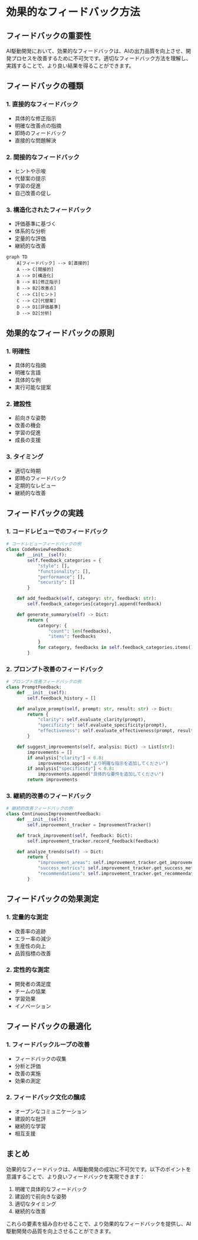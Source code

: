 # 効果的なフィードバック方法

## フィードバックの重要性

AI駆動開発において、効果的なフィードバックは、AIの出力品質を向上させ、開発プロセスを改善するために不可欠です。適切なフィードバック方法を理解し、実践することで、より良い結果を得ることができます。

## フィードバックの種類

### 1. 直接的なフィードバック

- 具体的な修正指示
- 明確な改善点の指摘
- 即時のフィードバック
- 直接的な問題解決

### 2. 間接的なフィードバック

- ヒントや示唆
- 代替案の提示
- 学習の促進
- 自己改善の促し

### 3. 構造化されたフィードバック

- 評価基準に基づく
- 体系的な分析
- 定量的な評価
- 継続的な改善

```mermaid
graph TD
    A[フィードバック] --> B[直接的]
    A --> C[間接的]
    A --> D[構造化]
    B --> B1[修正指示]
    B --> B2[改善点]
    C --> C1[ヒント]
    C --> C2[代替案]
    D --> D1[評価基準]
    D --> D2[分析]
```

## 効果的なフィードバックの原則

### 1. 明確性

- 具体的な指摘
- 明確な言語
- 具体的な例
- 実行可能な提案

### 2. 建設性

- 前向きな姿勢
- 改善の機会
- 学習の促進
- 成長の支援

### 3. タイミング

- 適切な時期
- 即時のフィードバック
- 定期的なレビュー
- 継続的な改善

## フィードバックの実践

### 1. コードレビューでのフィードバック

```python
# コードレビューフィードバックの例
class CodeReviewFeedback:
    def __init__(self):
        self.feedback_categories = {
            "style": [],
            "functionality": [],
            "performance": [],
            "security": []
        }

    def add_feedback(self, category: str, feedback: str):
        self.feedback_categories[category].append(feedback)

    def generate_summary(self) -> Dict:
        return {
            category: {
                "count": len(feedbacks),
                "items": feedbacks
            }
            for category, feedbacks in self.feedback_categories.items()
        }
```

### 2. プロンプト改善のフィードバック

```python
# プロンプト改善フィードバックの例
class PromptFeedback:
    def __init__(self):
        self.feedback_history = []

    def analyze_prompt(self, prompt: str, result: str) -> Dict:
        return {
            "clarity": self.evaluate_clarity(prompt),
            "specificity": self.evaluate_specificity(prompt),
            "effectiveness": self.evaluate_effectiveness(prompt, result)
        }

    def suggest_improvements(self, analysis: Dict) -> List[str]:
        improvements = []
        if analysis["clarity"] < 0.8:
            improvements.append("より明確な指示を追加してください")
        if analysis["specificity"] < 0.8:
            improvements.append("具体的な要件を追加してください")
        return improvements
```

### 3. 継続的改善のフィードバック

```python
# 継続的改善フィードバックの例
class ContinuousImprovementFeedback:
    def __init__(self):
        self.improvement_tracker = ImprovementTracker()

    def track_improvement(self, feedback: Dict):
        self.improvement_tracker.record_feedback(feedback)

    def analyze_trends(self) -> Dict:
        return {
            "improvement_areas": self.improvement_tracker.get_improvement_areas(),
            "success_metrics": self.improvement_tracker.get_success_metrics(),
            "recommendations": self.improvement_tracker.get_recommendations()
        }
```

## フィードバックの効果測定

### 1. 定量的な測定

- 改善率の追跡
- エラー率の減少
- 生産性の向上
- 品質指標の改善

### 2. 定性的な測定

- 開発者の満足度
- チームの協業
- 学習効果
- イノベーション

## フィードバックの最適化

### 1. フィードバックループの改善

- フィードバックの収集
- 分析と評価
- 改善の実施
- 効果の測定

### 2. フィードバック文化の醸成

- オープンなコミュニケーション
- 建設的な批評
- 継続的な学習
- 相互支援

## まとめ

効果的なフィードバックは、AI駆動開発の成功に不可欠です。以下のポイントを意識することで、より良いフィードバックを実現できます：

1. 明確で具体的なフィードバック
2. 建設的で前向きな姿勢
3. 適切なタイミング
4. 継続的な改善

これらの要素を組み合わせることで、より効果的なフィードバックを提供し、AI駆動開発の品質を向上させることができます。
